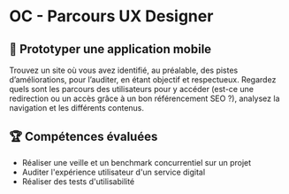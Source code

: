 # OC - Parcours UX Designer

## 📝 Prototyper une application mobile
Trouvez un site où vous avez identifié, au préalable, des pistes d’améliorations, pour l’auditer, en étant objectif et respectueux. Regardez quels sont les parcours des utilisateurs pour y accéder (est-ce une redirection ou un accès grâce à un bon référencement SEO ?), analysez la navigation et les différents contenus.

## 🏆 Compétences évaluées 
* Réaliser une veille et un benchmark concurrentiel sur un projet
* Auditer l'expérience utilisateur d'un service digital
* Réaliser des tests d'utilisabilité
